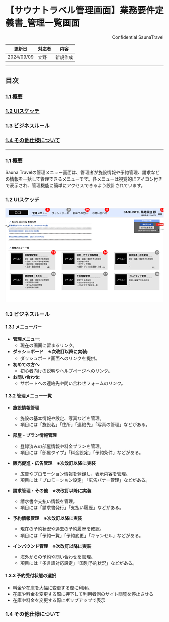 # 【サウナトラベル管理画面】業務要件定義書_管理一覧画面

<div style="text-align: right;">
Confidential SaunaTravel
</div>

|更新日|対応者|内容|
|-|-|-|
| 2024/09/09 | 立野 | 新規作成 |

***

## 目次
### [1.1 概要](#anchor1)
### [1.2 UIスケッチ](#anchor2)
### [1.3 ビジネスルール](#anchor3)
### [1.4 その他仕様について](#anchor4)

***

<a id="anchor1"></a>

### 1.1 概要
Sauna Travelの管理メニュー画面は、管理者が施設情報や予約管理、請求などの情報を一括して管理できるメニューです。各メニューは視覚的にアイコン付きで表示され、管理機能に簡単にアクセスできるよう設計されています。

<a id="anchor2"></a>

### 1.2 UIスケッチ
![管理メニュー画面](image\10_管理一覧画面.png)

<a id="anchor3"></a>

### 1.3 ビジネスルール

#### 1.3.1 メニューバー
- **管理メニュー**: 
  - 現在の画面に留まるリンク。
- **ダッシュボード　※次改訂以降に実装**: 
  - ダッシュボード画面へのリンクを提供。
- **初めての方へ**: 
  - 初心者向けの説明やヘルプページへのリンク。
- **お問い合わせ**: 
  - サポートへの連絡先や問い合わせフォームのリンク。

#### 1.3.2 管理メニュー一覧
- **施設情報管理**
  - 施設の基本情報や設定、写真などを管理。
  - 項目には「施設名」「住所」「連絡先」「写真の管理」などがある。

- **部屋・プラン情報管理**
  - 登録済みの部屋情報や料金プランを管理。
  - 項目には「部屋タイプ」「料金設定」「予約条件」などがある。

- **販売促進・広告管理　※次改訂以降に実装**
  - 広告やプロモーション情報を登録し、表示内容を管理。
  - 項目には「プロモーション設定」「広告バナー管理」などがある。

- **請求管理・その他　※次改訂以降に実装**
  - 請求書や支払い情報を管理。
  - 項目には「請求書発行」「支払い履歴」などがある。

- **予約情報管理　※次改訂以降に実装**
  - 現在の予約状況や過去の予約履歴を確認。
  - 項目には「予約一覧」「予約変更」「キャンセル」などがある。

- **インバウンド管理　※次改訂以降に実装**
  - 海外からの予約や問い合わせを管理。
  - 項目には「多言語対応設定」「国別予約状況」などがある。

#### 1.3.3 予約受付状態の選択
  - 料金や在庫を大幅に変更する際に利用。
  - 在庫や料金を変更する際に押下して利用者側のサイト閲覧を停止させる
  - 在庫や料金を変更する際にポップアップで表示

<a id="anchor4"></a>

### 1.4 その他仕様について


